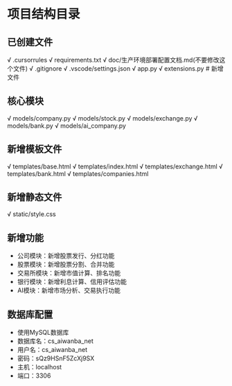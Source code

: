 # 项目结构目录

## 已创建文件
√ .cursorrules
√ requirements.txt
√ doc/生产环境部署配置文档.md(不要修改这个文件)
√ .gitignore
√ .vscode/settings.json
√ app.py
√ extensions.py  # 新增文件

## 核心模块
√ models/company.py
√ models/stock.py
√ models/exchange.py
√ models/bank.py
√ models/ai_company.py

## 新增模板文件
√ templates/base.html
√ templates/index.html
√ templates/exchange.html
√ templates/bank.html
√ templates/companies.html

## 新增静态文件
√ static/style.css

## 新增功能
- 公司模块：新增股票发行、分红功能
- 股票模块：新增股票分割、合并功能
- 交易所模块：新增市值计算、排名功能
- 银行模块：新增利息计算、信用评估功能
- AI模块：新增市场分析、交易执行功能

## 数据库配置
- 使用MySQL数据库
- 数据库名：cs_aiwanba_net
- 用户名：cs_aiwanba_net
- 密码：sQz9HSnF5ZcXj9SX
- 主机：localhost
- 端口：3306 
